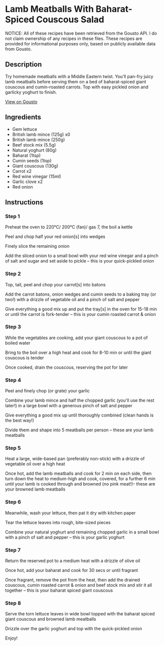 # Lamb Meatballs With Baharat-Spiced Couscous Salad

NOTICE: All of these recipes have been retrieved from the Gousto API. I do not claim ownership of any recipes in these files. These recipes are provided for informational purposes only, based on publicly available data from Gousto.

## Description

Try homemade meatballs with a Middle Eastern twist. You’ll pan-fry juicy lamb meatballs before serving them on a bed of baharat-spiced giant couscous and cumin-roasted carrots. Top with easy pickled onion and garlicky yoghurt to finish.

[View on Gousto](https://www.gousto.co.uk/recipes/cookbook/lamb-meatballs-with-baharat-spiced-couscous-salad)

## Ingredients

- Gem lettuce
- British lamb mince (125g) x0
- British lamb mince (250g)
- Beef stock mix (5.5g)
- Natural yoghurt (80g)
- Baharat (1tsp)
- Cumin seeds (1tsp)
- Giant couscous (130g)
- Carrot x2
- Red wine vinegar (15ml)
- Garlic clove x2
- Red onion

## Instructions


### Step 1

Preheat the oven to 220°C/ 200°C (fan)/ gas 7, the boil a kettle

Peel and chop half your red onion[s] into wedges

Finely slice the remaining onion

Add the sliced onion to a small bowl with your red wine vinegar and a pinch of salt and sugar and set aside to pickle – this is your quick-pickled onion


### Step 2

Top, tail, peel and chop your carrot[s] into batons

Add the carrot batons, onion wedges and cumin seeds to a baking tray (or two!) with a drizzle of vegetable oil and a pinch of salt and pepper

Give everything a good mix up and put the tray[s] in the oven for 15-18 min or until the carrot is fork-tender – this is your cumin roasted carrot & onion


### Step 3

While the vegetables are cooking, add your giant couscous to a pot of boiled water

Bring to the boil over a high heat and cook for 8-10 min or until the giant couscous is tender

Once cooked, drain the couscous, reserving the pot for later


### Step 4

Peel and finely chop (or grate) your garlic

Combine your lamb mince and half the chopped garlic (you'll use the rest later!) in a large bowl with a generous pinch of salt and pepper

Give everything a good mix up until thoroughly combined (clean hands is the best way!)

Divide them and shape into 5 meatballs per person – these are your lamb meatballs


### Step 5

Heat a large, wide-based pan (preferably non-stick) with a drizzle of vegetable oil over a high heat

Once hot, add the lamb meatballs and cook for 2 min on each side, then turn down the heat to medium-high and cook, covered, for a further 6 min until your lamb is cooked through and browned (no pink meat!)– these are your browned lamb meatballs


### Step 6

Meanwhile, wash your lettuce, then pat it dry with kitchen paper

Tear the lettuce leaves into rough, bite-sized pieces

Combine your natural yoghurt and remaining chopped garlic in a small bowl with a pinch of salt and pepper – this is your garlic yoghurt


### Step 7

Return the reserved pot to a medium heat with a drizzle of olive oil

Once hot, add your baharat and cook for 30 secs or until fragrant

Once fragrant, remove the pot from the heat, then add the drained couscous, cumin roasted carrot & onion and beef stock mix and stir it all together – this is your baharat spiced giant couscous

### Step 8

Serve the torn lettuce leaves in wide bowl topped with the baharat spiced giant couscous and browned lamb meatballs

Drizzle over the garlic yoghurt and top with the quick-pickled onion

Enjoy!

